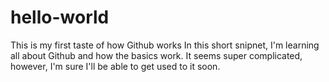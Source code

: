 # hello-world
This is my first taste of how Github works
In this short snipnet, I'm learning all about Github and how the basics work. It seems super complicated, however, I'm sure I'll be able to get used to it soon. 
